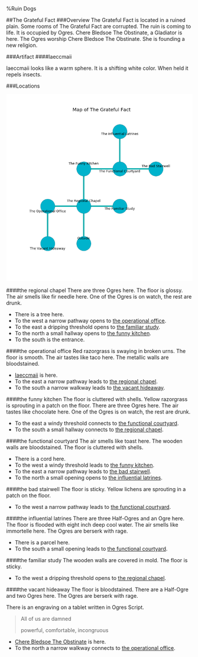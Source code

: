 %Ruin Dogs

##The Grateful Fact
###Overview
The Grateful Fact is located in a ruined plain. Some rooms of The Grateful Fact are corrupted. The ruin is coming to life. It is occupied by Ogres. <a name="Chere-Bledsoe-The-Obstinate"></a>Chere Bledsoe The Obstinate, a Gladiator is here. The Ogres worship Chere Bledsoe The Obstinate. She  is founding a new religion. 



###Artifact
####<a name="Iaeccmaii"></a>Iaeccmaii


Iaeccmaii looks like a warm sphere. It is a shifting white color. When held it repels insects. 





###Locations


![](../v2/images/The-Grateful-Fact.png)

####<a name="the-regional-chapel"></a>the regional chapel
There are three Ogres here. The floor is glossy. The air smells like fir needle here. One of the Ogres is on watch, the rest are drunk. 



* There is a tree here.
* To the west a narrow pathway opens to [the operational office](#the-operational-office).
* To the east a dripping threshold opens to [the familiar study](#the-familiar-study).
* To the north a small hallway opens to [the funny kitchen](#the-funny-kitchen).
* To the south is the entrance.


####<a name="the-operational-office"></a>the operational office
Red razorgrass is swaying in broken urns. The floor is smooth. The air tastes like taco here. The metallic walls are bloodstained. 



* [Iaeccmaii](#Iaeccmaii) is here.
* To the east a narrow pathway leads to [the regional chapel](#the-regional-chapel).
* To the south a narrow walkway leads to [the vacant hideaway](#the-vacant-hideaway).


####<a name="the-funny-kitchen"></a>the funny kitchen
The floor is cluttered with shells. Yellow razorgrass is sprouting in a patch on the floor. There are three Ogres here. The air tastes like chocolate here. One of the Ogres is on watch, the rest are drunk. 



* To the east a windy threshold connects to [the functional courtyard](#the-functional-courtyard).
* To the south a small hallway connects to [the regional chapel](#the-regional-chapel).


####<a name="the-functional-courtyard"></a>the functional courtyard
The air smells like toast here. The wooden walls are bloodstained. The floor is cluttered with shells. 



* There is a cord here.
* To the west a windy threshold leads to [the funny kitchen](#the-funny-kitchen).
* To the east a narrow pathway leads to [the bad stairwell](#the-bad-stairwell).
* To the north a small opening opens to [the influential latrines](#the-influential-latrines).


####<a name="the-bad-stairwell"></a>the bad stairwell
The floor is sticky. Yellow lichens are sprouting in a patch on the floor. 



* To the west a narrow pathway leads to [the functional courtyard](#the-functional-courtyard).


####<a name="the-influential-latrines"></a>the influential latrines
There are three Half-Ogres and an Ogre here. The floor is flooded with eight inch deep cool water. The air smells like immortelle here. The Ogres are berserk with rage. 



* There is a parcel here.
* To the south a small opening leads to [the functional courtyard](#the-functional-courtyard).


####<a name="the-familiar-study"></a>the familiar study
The wooden walls are covered in mold. The floor is sticky. 



* To the west a dripping threshold opens to [the regional chapel](#the-regional-chapel).


####<a name="the-vacant-hideaway"></a>the vacant hideaway
The floor is bloodstained. There are a Half-Ogre and two Ogres here. The Ogres are berserk with rage. 

There is an engraving on a tablet written in Ogres Script. 

> All of us are damned
>
> powerful, comfortable, incongruous
>


* [Chere Bledsoe The Obstinate](#Chere-Bledsoe-The-Obstinate) is here.
* To the north a narrow walkway connects to [the operational office](#the-operational-office).


